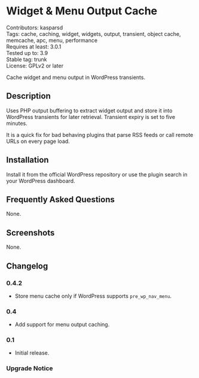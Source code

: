 # Widget & Menu Output Cache

Contributors: kasparsd   
Tags: cache, caching, widget, widgets, output, transient, object cache, memcache, apc, menu, performance   
Requires at least: 3.0.1   
Tested up to: 3.9   
Stable tag: trunk   
License: GPLv2 or later   

Cache widget and menu output in WordPress transients.


## Description

Uses PHP output buffering to extract widget output and store it into WordPress transients for later retrieval. Transient expiry is set to five minutes.

It is a quick fix for bad behaving plugins that parse RSS feeds or call remote URLs on every page load.


## Installation

Install it from the official WordPress repository or use the plugin search in your WordPress dashboard.


## Frequently Asked Questions 

None.


## Screenshots

None.


## Changelog

### 0.4.2
* Store menu cache only if WordPress supports `pre_wp_nav_menu`.

### 0.4
* Add support for menu output caching.

### 0.1
* Initial release.


### Upgrade Notice
